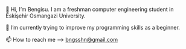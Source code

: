 👋 Hi, I’m Bengisu. I am a freshman computer engineering student in Eskişehir Osmangazi University.

🌱 I’m currently trying to improve my programming skills as a beginner.

📫 How to reach me --> bngsshn@gmail.com


